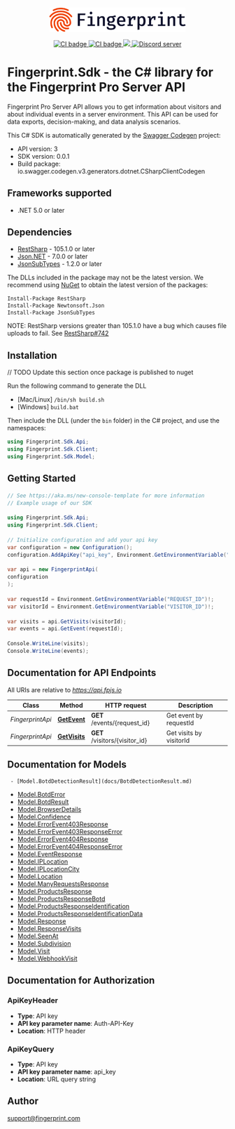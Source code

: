<p align="center">
    <a href="https://fingerprint.com">
        <picture>
            <source media="(prefers-color-scheme: dark)" srcset="https://raw.githubusercontent.com/fingerprintjs/fingerprint-pro-server-api-dotnet-sdk/main/res/logo_light.svg" />
            <source media="(prefers-color-scheme: light)" srcset="https://raw.githubusercontent.com/fingerprintjs/fingerprint-pro-server-api-dotnet-sdk/main/res/logo_dark.svg" />
            <img src="https://raw.githubusercontent.com/fingerprintjs/fingerprint-pro-server-api-dotnet-sdk/main/res/logo_dark.svg" alt="Fingerprint logo" width="312px" />
        </picture>
    </a>
</p>
<p align="center">
    <a href="https://github.com/fingerprintjs/fingerprint-pro-server-api-dotnet-sdk/actions/workflows/release.yml">
        <img src="https://github.com/fingerprintjs/fingerprint-pro-server-api-dotnet-sdk/actions/workflows/release.yml/badge.svg" alt="CI badge" />
    </a>
    <a href="https://github.com/fingerprintjs/fingerprint-pro-server-api-dotnet-sdk/actions/workflows/tests.yml">
        <img src="https://github.com/fingerprintjs/fingerprint-pro-server-api-dotnet-sdk/actions/workflows/tests.yml/badge.svg" alt="CI badge" />
    </a>
    <a href="https://opensource.org/licenses/MIT">
        <img src="https://img.shields.io/:license-mit-blue.svg?style=flat"/>
    </a>
    <a href="https://discord.gg/39EpE2neBg">
        <img src="https://img.shields.io/discord/852099967190433792?style=logo&label=Discord&logo=Discord&logoColor=white" alt="Discord server">
    </a>
</p>

# Fingerprint.Sdk - the C# library for the Fingerprint Pro Server API

Fingerprint Pro Server API allows you to get information about visitors and about individual events in a server environment. This API can be used for data exports, decision-making, and data analysis scenarios.

This C# SDK is automatically generated by the [Swagger Codegen](https://github.com/swagger-api/swagger-codegen) project:

- API version: 3
- SDK version: 0.0.1
- Build package: io.swagger.codegen.v3.generators.dotnet.CSharpClientCodegen

<a name="frameworks-supported"></a>
## Frameworks supported
- .NET 5.0 or later

<a name="dependencies"></a>
## Dependencies
- [RestSharp](https://www.nuget.org/packages/RestSharp) - 105.1.0 or later
- [Json.NET](https://www.nuget.org/packages/Newtonsoft.Json/) - 7.0.0 or later
- [JsonSubTypes](https://www.nuget.org/packages/JsonSubTypes/) - 1.2.0 or later

The DLLs included in the package may not be the latest version. We recommend using [NuGet](https://docs.nuget.org/consume/installing-nuget) to obtain the latest version of the packages:
```
Install-Package RestSharp
Install-Package Newtonsoft.Json
Install-Package JsonSubTypes
```

NOTE: RestSharp versions greater than 105.1.0 have a bug which causes file uploads to fail. See [RestSharp#742](https://github.com/restsharp/RestSharp/issues/742)

<a name="installation"></a>
## Installation
// TODO Update this section once package is published to nuget

Run the following command to generate the DLL
- [Mac/Linux] `/bin/sh build.sh`
- [Windows] `build.bat`

Then include the DLL (under the `bin` folder) in the C# project, and use the namespaces:
```csharp
using Fingerprint.Sdk.Api;
using Fingerprint.Sdk.Client;
using Fingerprint.Sdk.Model;
```
<a name="getting-started"></a>
## Getting Started

```csharp
// See https://aka.ms/new-console-template for more information
// Example usage of our SDK

using Fingerprint.Sdk.Api;
using Fingerprint.Sdk.Client;

// Initialize configuration and add your api key
var configuration = new Configuration();
configuration.AddApiKey("api_key", Environment.GetEnvironmentVariable("API_KEY")!);

var api = new FingerprintApi(
configuration
);

var requestId = Environment.GetEnvironmentVariable("REQUEST_ID")!;
var visitorId = Environment.GetEnvironmentVariable("VISITOR_ID")!;

var visits = api.GetVisits(visitorId);
var events = api.GetEvent(requestId);

Console.WriteLine(visits);
Console.WriteLine(events);
```

<a name="documentation-for-api-endpoints"></a>
## Documentation for API Endpoints

All URIs are relative to *https://api.fpjs.io*

Class | Method | HTTP request | Description
------------ | ------------- | ------------- | -------------
*FingerprintApi* | [**GetEvent**](docs/FingerprintApi.md#getevent) | **GET** /events/{request_id} | Get event by requestId
*FingerprintApi* | [**GetVisits**](docs/FingerprintApi.md#getvisits) | **GET** /visitors/{visitor_id} | Get visits by visitorId

<a name="documentation-for-models"></a>
## Documentation for Models

     - [Model.BotdDetectionResult](docs/BotdDetectionResult.md)
 - [Model.BotdError](docs/BotdError.md)
 - [Model.BotdResult](docs/BotdResult.md)
 - [Model.BrowserDetails](docs/BrowserDetails.md)
 - [Model.Confidence](docs/Confidence.md)
 - [Model.ErrorEvent403Response](docs/ErrorEvent403Response.md)
 - [Model.ErrorEvent403ResponseError](docs/ErrorEvent403ResponseError.md)
 - [Model.ErrorEvent404Response](docs/ErrorEvent404Response.md)
 - [Model.ErrorEvent404ResponseError](docs/ErrorEvent404ResponseError.md)
 - [Model.EventResponse](docs/EventResponse.md)
 - [Model.IPLocation](docs/IPLocation.md)
 - [Model.IPLocationCity](docs/IPLocationCity.md)
 - [Model.Location](docs/Location.md)
 - [Model.ManyRequestsResponse](docs/ManyRequestsResponse.md)
 - [Model.ProductsResponse](docs/ProductsResponse.md)
 - [Model.ProductsResponseBotd](docs/ProductsResponseBotd.md)
 - [Model.ProductsResponseIdentification](docs/ProductsResponseIdentification.md)
 - [Model.ProductsResponseIdentificationData](docs/ProductsResponseIdentificationData.md)
 - [Model.Response](docs/Response.md)
 - [Model.ResponseVisits](docs/ResponseVisits.md)
 - [Model.SeenAt](docs/SeenAt.md)
 - [Model.Subdivision](docs/Subdivision.md)
 - [Model.Visit](docs/Visit.md)
 - [Model.WebhookVisit](docs/WebhookVisit.md)

<a name="documentation-for-authorization"></a>
## Documentation for Authorization

<a name="ApiKeyHeader"></a>
### ApiKeyHeader

- **Type**: API key
- **API key parameter name**: Auth-API-Key
- **Location**: HTTP header
        
<a name="ApiKeyQuery"></a>
### ApiKeyQuery

- **Type**: API key
- **API key parameter name**: api_key
- **Location**: URL query string
        

<a name="Author"></a>
## Author
<a href="mailto:support@fingerprint.com">support@fingerprint.com</a>